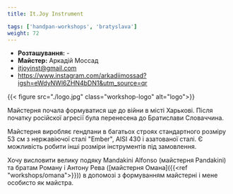 ```yaml
---
title: It.Joy Instrument

tags: ['handpan-workshops', 'bratyslava']
weight: 72
---
```



- **Розташування:** -
- **Майстер:** Аркадій Моссад
- itjoyinst@gmail.com
- https://www.instagram.com/arkadiimossad?igsh=eWdyNWl6ZHN4bDN1&utm_source=qr

{{< figure src="./logo.jpg" class="workshop-logo" alt="logo">}}

Майстерня почала формуватися ще до війни в місті Харькові. Після початку російскої агресії була перенесена до Братислави Словаччина.

Майстерня виробляє гендпани в багатьох строях стандартного розміру 53 см з нержавіючої сталі "Ember", AISI 430 і азатованої сталі. Є можливість робити інші розміри інструментів під замовлення.

Хочу висловити велику подяку Mandakini Alfonso (майстерня Pandakini) та  братам Роману і Антону Рева ([майстерня Омана]({{<ref "workshops/omana">}})) в допомозі з формуванням майстерні і мене особисто як майстра.
